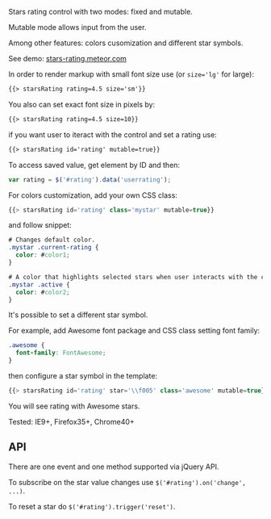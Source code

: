 Stars rating control with two modes: fixed and mutable.

Mutable mode allows input from the user.

Among other features: colors cusomization and different star symbols.

See demo: [stars-rating.meteor.com](http://stars-rating.meteor.com)

In order to render markup with small font size use (or ````size='lg'```` for large):
````html
{{> starsRating rating=4.5 size='sm'}}
````
You also can set exact font size in pixels by:
````html
{{> starsRating rating=4.5 size=10}}
````
if you want user to iteract with the control and set a rating use:
````html
{{> starsRating id='rating' mutable=true}}
````
To access saved value, get element by ID and then:
````js
var rating = $('#rating').data('userrating');
````
For colors customization, add your own CSS class:
````js
{{> starsRating id='rating' class='mystar' mutable=true}}
````
and follow snippet:
````css
# Changes default color.
.mystar .current-rating {
  color: #color1;
}

# A color that highlights selected stars when user interacts with the control.
.mystar .active {
  color: #color2;
}
````
It's possible to set a different star symbol.

For example, add Awesome font package and CSS class setting font family:
````css
.awesome {
  font-family: FontAwesome;
}
````
then configure a star symbol in the template:
````js
{{> starsRating id='rating' star='\\f005' class='awesome' mutable=true}}
````
You will see rating with Awesome stars.

Tested: IE9+, Firefox35+, Chrome40+

## API

There are one event and one method supported via jQuery API.

To subscribe on the star value changes use `$('#rating').on('change', ...)`.

To reset a star do `$('#rating').trigger('reset')`.

